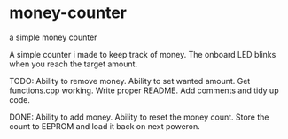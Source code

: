 # money-counter
a simple money counter 

A simple counter i made to keep track of money.
The onboard LED blinks when you reach the target amount.


TODO:
Ability to remove money.
Ability to set wanted amount.
Get functions.cpp working.
Write proper README.
Add comments and tidy up code.

DONE:
Ability to add money.
Ability to reset the money count.
Store the count to EEPROM and load it back on next poweron.
